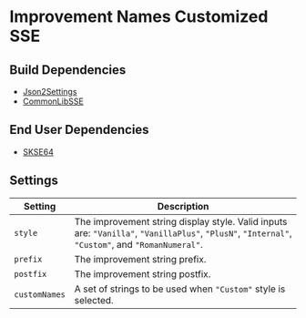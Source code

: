 # Improvement Names Customized SSE

## Build Dependencies
* [Json2Settings](https://github.com/Ryan-rsm-McKenzie/Json2Settings)
* [CommonLibSSE](https://github.com/Ryan-rsm-McKenzie/CommonLibSSE)

## End User Dependencies
* [SKSE64](https://skse.silverlock.org/)

## Settings
Setting | Description
--- | ---
`style` | The improvement string display style. Valid inputs are: `"Vanilla"`, `"VanillaPlus"`, `"PlusN"`, `"Internal"`, `"Custom"`, and `"RomanNumeral"`.
`prefix` | The improvement string prefix.
`postfix` | The improvement string postfix.
`customNames` | A set of strings to be used when `"Custom"` style is selected.
